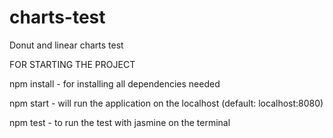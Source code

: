 # charts-test
Donut and linear charts test

FOR STARTING THE PROJECT

npm install - for installing all dependencies needed

npm start - will run the application on the localhost (default: localhost:8080)

npm test - to run the test with jasmine on the terminal
